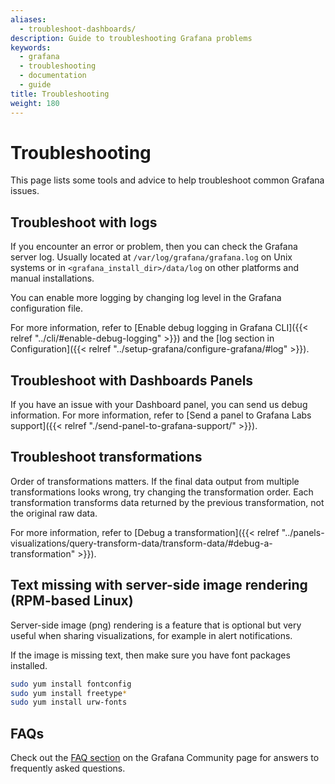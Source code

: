 ```yaml
---
aliases:
  - troubleshoot-dashboards/
description: Guide to troubleshooting Grafana problems
keywords:
  - grafana
  - troubleshooting
  - documentation
  - guide
title: Troubleshooting
weight: 180
---
```


# Troubleshooting

This page lists some tools and advice to help troubleshoot common Grafana issues.

## Troubleshoot with logs

If you encounter an error or problem, then you can check the Grafana server log. Usually located at `/var/log/grafana/grafana.log` on Unix systems or in `<grafana_install_dir>/data/log` on other platforms and manual installations.

You can enable more logging by changing log level in the Grafana configuration file.

For more information, refer to [Enable debug logging in Grafana CLI]({{< relref "../cli/#enable-debug-logging" >}}) and the [log section in Configuration]({{< relref "../setup-grafana/configure-grafana/#log" >}}).

## Troubleshoot with Dashboards Panels

If you have an issue with your Dashboard panel, you can send us debug information. For more information, refer to [Send a panel to Grafana Labs support]({{< relref "./send-panel-to-grafana-support/" >}}).

## Troubleshoot transformations

Order of transformations matters. If the final data output from multiple transformations looks wrong, try changing the transformation order. Each transformation transforms data returned by the previous transformation, not the original raw data.

For more information, refer to [Debug a transformation]({{< relref "../panels-visualizations/query-transform-data/transform-data/#debug-a-transformation" >}}).

## Text missing with server-side image rendering (RPM-based Linux)

Server-side image (png) rendering is a feature that is optional but very useful when sharing visualizations, for example in alert notifications.

If the image is missing text, then make sure you have font packages installed.

```bash
sudo yum install fontconfig
sudo yum install freetype*
sudo yum install urw-fonts
```

## FAQs

Check out the [FAQ section](https://community.grafana.com/c/howto/faq) on the Grafana Community page for answers to frequently
asked questions.
